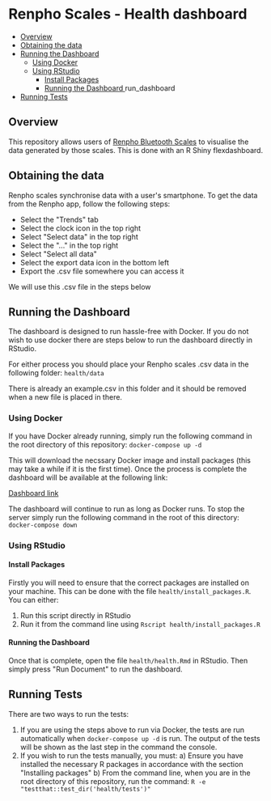 # Renpho Scales - Health dashboard

* [ Overview ](#overview)
* [ Obtaining the data ](#obtaining_the_data)
* [ Running the Dashboard ](#running_the_dashboard)
	* [ Using Docker ](#using_docker)
	* [ Using RStudio ](#using_rstudio)
		* [ Install Packages ](#install_packages)
		* [ Running the Dashboard ](#running_the_dashboard_rstudio)
		run_dashboard
* [ Running Tests ](#running_tests)

<a name="overview"></a>
## Overview

This repository allows users of
[Renpho Bluetooth Scales](https://www.amazon.co.uk/RENPHO-Bluetooth-Bathroom-Skeletal-Metabolic/dp/B077RXM292)
to visualise the data generated by those scales. This is done with an R Shiny
flexdashboard.

<a name="obtaining_the_data"></a>
## Obtaining the data

Renpho scales synchronise data with a user's smartphone. To get the data from the Renpho
app, follow the following steps:

- Select the "Trends" tab
- Select the clock icon in the top right
- Select "Select data" in the top right
- Select the "..." in the top right
- Select "Select all data"
- Select the export data icon in the bottom left
- Export the .csv file somewhere you can access it

We will use this .csv file in the steps below

<a name="running_the_dashboard"></a>
## Running the Dashboard

The dashboard is designed to run hassle-free with Docker. If you do not wish to use docker
there are steps below to run the dashboard directly in RStudio.

For either process you should place your Renpho scales .csv data in the following folder:
`health/data`

There is already an example.csv in this folder and it should be removed when a new file
is placed in there.

<a name="using_docker"></a>
### Using Docker

If you have Docker already running, simply run the following command in the root directory
of this repository:
`docker-compose up -d`

This will download the necssary Docker image and install packages (this may take a
while if it is the first time). Once the process is complete the dashboard will be
available at the following link:

[Dashboard link](http://localhost:5001/health)

The dashboard will continue to run as long as Docker runs. To stop the server simply
run the following command in the root of this directory:
`docker-compose down`

<a name="using_rstudio"></a>
### Using RStudio

<a name="install_packages"></a>
#### Install Packages

Firstly you will need to ensure that the correct packages are installed on your machine.
This can be done with the file `health/install_packages.R`. You can either:

1) Run this script directly in RStudio
2) Run it from the command line using `Rscript health/install_packages.R`

<a name="running_the_dashboard_rstudio"></a>
#### Running the Dashboard

Once that is complete, open the file `health/health.Rmd` in RStudio.
Then simply press "Run Document" to run the dashboard.

<a name="running_tests"></a>
## Running Tests

There are two ways to run the tests:

1) If you are using the steps above to run via Docker, the tests are run automatically
when `docker-compose up -d` is run. The output of the tests will be shown as the last step
in the command the console.
2) If you wish to run the tests manually, you must:
	a) Ensure you have installed the necessary R packages in accordance with the section
	"Installing packages"
	b) From the command line, when you are in the root directory of this repository,
	run the command: `R -e "testthat::test_dir('health/tests')"`